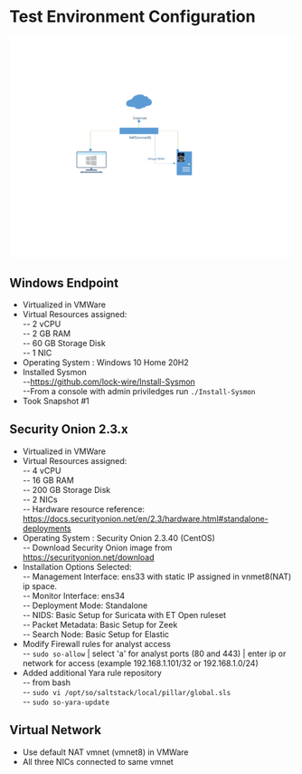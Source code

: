 # Test Environment Configuration
![Alt text](./Test_Environment.svg)

## Windows Endpoint
- Virtualized in VMWare
- Virtual Resources assigned: \
-- 2 vCPU \
-- 2 GB RAM \
-- 60 GB Storage Disk \
-- 1 NIC
- Operating System : Windows 10 Home 20H2
- Installed Sysmon \
--https://github.com/lock-wire/Install-Sysmon \
--From a console with admin priviledges run `./Install-Sysmon`
- Took Snapshot #1

## Security Onion 2.3.x
- Virtualized in VMWare
- Virtual Resources assigned: \
-- 4 vCPU \
-- 16 GB RAM \
-- 200 GB Storage Disk \
-- 2 NICs \
-- Hardware resource reference:  https://docs.securityonion.net/en/2.3/hardware.html#standalone-deployments
- Operating System : Security Onion 2.3.40 (CentOS) \
-- Download Security Onion image from https://securityonion.net/download
- Installation Options Selected: \
-- Management Interface: ens33 with static IP assigned in vnmet8(NAT) ip space. \
-- Monitor Interface: ens34 \
-- Deployment Mode: Standalone \
-- NIDS: Basic Setup for Suricata with ET Open ruleset \
-- Packet Metadata: Basic Setup for Zeek \
-- Search Node: Basic Setup for Elastic
- Modify Firewall rules for analyst access \
-- `sudo so-allow` | select 'a' for analyst ports (80 and 443) | enter ip or network for access (example 192.168.1.101/32 or 192.168.1.0/24)
- Added additional Yara rule repository \
-- from bash \
-- `sudo vi /opt/so/saltstack/local/pillar/global.sls` \
-- `sudo so-yara-update` 

## Virtual Network
- Use default NAT vmnet (vmnet8) in VMWare
- All three NICs connected to same vmnet